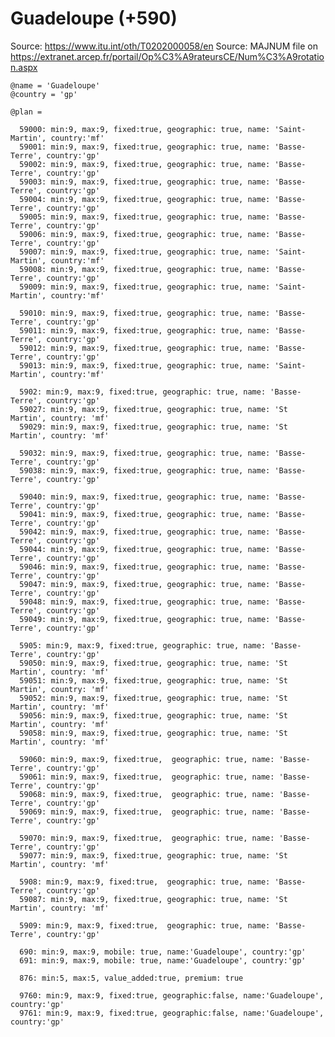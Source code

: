 Guadeloupe (+590)
=================

Source: https://www.itu.int/oth/T0202000058/en
Source: MAJNUM file on https://extranet.arcep.fr/portail/Op%C3%A9rateursCE/Num%C3%A9rotation.aspx

    @name = 'Guadeloupe'
    @country = 'gp'

    @plan =

      59000: min:9, max:9, fixed:true, geographic: true, name: 'Saint-Martin', country:'mf'
      59001: min:9, max:9, fixed:true, geographic: true, name: 'Basse-Terre', country:'gp'
      59002: min:9, max:9, fixed:true, geographic: true, name: 'Basse-Terre', country:'gp'
      59003: min:9, max:9, fixed:true, geographic: true, name: 'Basse-Terre', country:'gp'
      59004: min:9, max:9, fixed:true, geographic: true, name: 'Basse-Terre', country:'gp'
      59005: min:9, max:9, fixed:true, geographic: true, name: 'Basse-Terre', country:'gp'
      59006: min:9, max:9, fixed:true, geographic: true, name: 'Basse-Terre', country:'gp'
      59007: min:9, max:9, fixed:true, geographic: true, name: 'Saint-Martin', country:'mf'
      59008: min:9, max:9, fixed:true, geographic: true, name: 'Basse-Terre', country:'gp'
      59009: min:9, max:9, fixed:true, geographic: true, name: 'Saint-Martin', country:'mf'

      59010: min:9, max:9, fixed:true, geographic: true, name: 'Basse-Terre', country:'gp'
      59011: min:9, max:9, fixed:true, geographic: true, name: 'Basse-Terre', country:'gp'
      59012: min:9, max:9, fixed:true, geographic: true, name: 'Basse-Terre', country:'gp'
      59013: min:9, max:9, fixed:true, geographic: true, name: 'Saint-Martin', country:'mf'

      5902: min:9, max:9, fixed:true, geographic: true, name: 'Basse-Terre', country:'gp'
      59027: min:9, max:9, fixed:true, geographic: true, name: 'St Martin', country: 'mf'
      59029: min:9, max:9, fixed:true, geographic: true, name: 'St Martin', country: 'mf'

      59032: min:9, max:9, fixed:true, geographic: true, name: 'Basse-Terre', country:'gp'
      59038: min:9, max:9, fixed:true, geographic: true, name: 'Basse-Terre', country:'gp'

      59040: min:9, max:9, fixed:true, geographic: true, name: 'Basse-Terre', country:'gp'
      59041: min:9, max:9, fixed:true, geographic: true, name: 'Basse-Terre', country:'gp'
      59042: min:9, max:9, fixed:true, geographic: true, name: 'Basse-Terre', country:'gp'
      59044: min:9, max:9, fixed:true, geographic: true, name: 'Basse-Terre', country:'gp'
      59046: min:9, max:9, fixed:true, geographic: true, name: 'Basse-Terre', country:'gp'
      59047: min:9, max:9, fixed:true, geographic: true, name: 'Basse-Terre', country:'gp'
      59048: min:9, max:9, fixed:true, geographic: true, name: 'Basse-Terre', country:'gp'
      59049: min:9, max:9, fixed:true, geographic: true, name: 'Basse-Terre', country:'gp'

      5905: min:9, max:9, fixed:true, geographic: true, name: 'Basse-Terre', country:'gp'
      59050: min:9, max:9, fixed:true, geographic: true, name: 'St Martin', country: 'mf'
      59051: min:9, max:9, fixed:true, geographic: true, name: 'St Martin', country: 'mf'
      59052: min:9, max:9, fixed:true, geographic: true, name: 'St Martin', country: 'mf'
      59056: min:9, max:9, fixed:true, geographic: true, name: 'St Martin', country: 'mf'
      59058: min:9, max:9, fixed:true, geographic: true, name: 'St Martin', country: 'mf'

      59060: min:9, max:9, fixed:true,  geographic: true, name: 'Basse-Terre', country:'gp'
      59061: min:9, max:9, fixed:true,  geographic: true, name: 'Basse-Terre', country:'gp'
      59068: min:9, max:9, fixed:true,  geographic: true, name: 'Basse-Terre', country:'gp'
      59069: min:9, max:9, fixed:true,  geographic: true, name: 'Basse-Terre', country:'gp'

      59070: min:9, max:9, fixed:true,  geographic: true, name: 'Basse-Terre', country:'gp'
      59077: min:9, max:9, fixed:true, geographic: true, name: 'St Martin', country: 'mf'

      5908: min:9, max:9, fixed:true,  geographic: true, name: 'Basse-Terre', country:'gp'
      59087: min:9, max:9, fixed:true, geographic: true, name: 'St Martin', country: 'mf'

      5909: min:9, max:9, fixed:true,  geographic: true, name: 'Basse-Terre', country:'gp'

      690: min:9, max:9, mobile: true, name:'Guadeloupe', country:'gp'
      691: min:9, max:9, mobile: true, name:'Guadeloupe', country:'gp'

      876: min:5, max:5, value_added:true, premium: true

      9760: min:9, max:9, fixed:true, geographic:false, name:'Guadeloupe', country:'gp'
      9761: min:9, max:9, fixed:true, geographic:false, name:'Guadeloupe', country:'gp'
